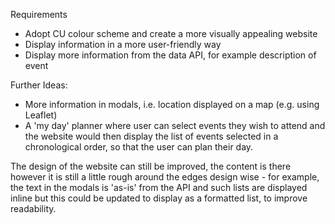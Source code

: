 Requirements
- Adopt CU colour scheme and create a more visually appealing website
- Display information in a more user-friendly way
- Display more information from the data API, for example description of event


Further Ideas:
- More information in modals, i.e. location displayed on a map (e.g. using Leaflet)
- A 'my day' planner where user can select events they wish to attend and the website would then display the list of events selected in a chronological order, so that the user can plan their day.

The design of the website can still be improved, the content is there however it is still a little rough around the edges design wise - for example, the text in the modals is 'as-is' from the API and such lists are displayed inline but this could be updated to display as a formatted list, to improve readability.